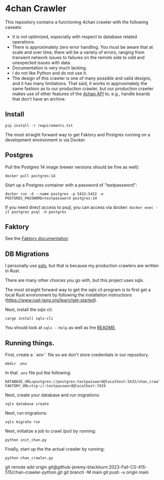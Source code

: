 # 4chan Crawler

This repository contains a functioning 4chan crawler with the following caveats:

* It is not optimized, especially with respect to database related operations.
* There is approximately zero error handling. You must be aware that at scale and over time, there will be a variety of errors, ranging from transient network issues to failures on the remote side to odd and unexpected issues with data.
* Documentation is very much lacking.
* I do not like Python and do not use it.
* The design of this crawler is one of many possible and valid designs, and it has many limitations. That said, it works in approximately the same fashion as to our production crawler, but our production crawler makes use of other features of the [4chan API](https://github.com/4chan/4chan-API) to, e.g., handle boards that don't have an archive.

## Install

`pip install -r requirements.txt`

The most straight forward way to get Faktory and Postgres running on a development environment is via Docker.

## Postgres

Pull the Postgres 14 image (newer versions should be fine as well):

`docker pull postgres:14`


Start up a Postgres container with a password of "testpassword":

`docker run -d --name postgres -p 5432:5432 -e POSTGRES_PASSWORD=testpassword postgres:14`

If you need direct access to psql, you can access via docker:
`docker exec -it postgres psql -U postgres`

## Faktory

See the [Faktory documentation](https://github.com/contribsys/faktory/wiki/Installation#docker)

## DB Migrations

I personally use [sqlx](https://github.com/launchbadge/sqlx), but that is because my production crawlers are written in Rust.

There are many other choices you go with, but this project uses sqlx.

The most straight forward way to get the sqlx cli program is to first get a local Rust environment by following the installation instructions (https://www.rust-lang.org/learn/get-started).

Next, install the sqlx cli:

`cargo install sqlx-cli`

You should look at `sqlx --help` as well as the [README](https://github.com/launchbadge/sqlx/tree/main/sqlx-cli).

## Running things.

First, create a `.env`` file so we don't store credentials in our repository.

`mkdir .env`

In that `.env` file put the following:

```
DATABASE_URL=postgres://postgres:testpassword@localhost:5432/chan_crawler
FAKTORY_URL=tcp://:testpassword@localhost:7419
```

Next, create your database and run migrations:

`sqlx database create`

Next, run migrations:

`sqlx migrate run`

Next, initialize a job to crawl /pol/ by running:

`python init_chan.py`

Finally, start up the the actual crawler by running:

`python chan_crawler.py`




git remote add origin git@github-jeremy-blackburn:2023-Fall-CS-415-515/chan-crawler-python.git
git branch -M main
git push -u origin main